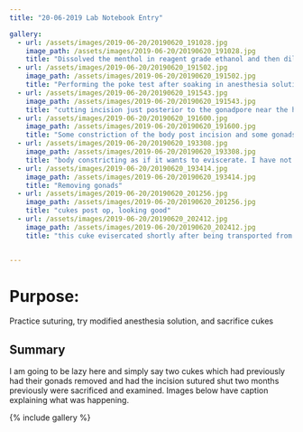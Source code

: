 ```yaml
---
title: "20-06-2019 Lab Notebook Entry"

gallery:
  - url: /assets/images/2019-06-20/20190620_191028.jpg
    image_path: /assets/images/2019-06-20/20190620_191028.jpg
    title: "Dissolved the menthol in reagent grade ethanol and then diluted it. See protocols page for updated protocol" 
  - url: /assets/images/2019-06-20/20190620_191502.jpg
    image_path: /assets/images/2019-06-20/20190620_191502.jpg 
    title: "Performing the poke test after soaking in anesthesia solution for 30 minutes"
  - url: /assets/images/2019-06-20/20190620_191543.jpg
    image_path: /assets/images/2019-06-20/20190620_191543.jpg
    title: "cutting incision just posterior to the gonadpore near the head"
  - url: /assets/images/2019-06-20/20190620_191600.jpg
    image_path: /assets/images/2019-06-20/20190620_191600.jpg
    title: "Some constriction of the body post incision and some gonads being expelled through the incision"
  - url: /assets/images/2019-06-20/20190620_193308.jpg
    image_path: /assets/images/2019-06-20/20190620_193308.jpg
    title: "body constricting as if it wants to eviscerate. I have not had a cuke evisercate while under anesthesia which leads me to think the anesthesia blocks that particular signal pathway"
  - url: /assets/images/2019-06-20/20190620_193414.jpg
    image_path: /assets/images/2019-06-20/20190620_193414.jpg
    title: "Removing gonads"
  - url: /assets/images/2019-06-20/20190620_201256.jpg
    image_path: /assets/images/2019-06-20/20190620_201256.jpg
    title: "cukes post op, looking good"
  - url: /assets/images/2019-06-20/20190620_202412.jpg
    image_path: /assets/images/2019-06-20/20190620_202412.jpg
    title: "this cuke evisercated shortly after being transported from rosario to walla walla about two months prior. notice the intestines slowly regenerating."


---
```


# Purpose:
Practice suturing, try modified anesthesia solution, and sacrifice cukes 

## Summary
I am going to be lazy here and simply say two cukes which had previously had their gonads removed and had the incision sutured shut two months previously were sacrificed and examined. Images below have caption explaining what was happening. 

{% include gallery %}
